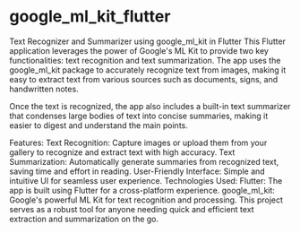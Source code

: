 # google_ml_kit_flutter
 
Text Recognizer and Summarizer using google_ml_kit in Flutter
This Flutter application leverages the power of Google's ML Kit to provide two key functionalities: text recognition and text summarization. The app uses the google_ml_kit package to accurately recognize text from images, making it easy to extract text from various sources such as documents, signs, and handwritten notes.

Once the text is recognized, the app also includes a built-in text summarizer that condenses large bodies of text into concise summaries, making it easier to digest and understand the main points.

Features:
Text Recognition: Capture images or upload them from your gallery to recognize and extract text with high accuracy.
Text Summarization: Automatically generate summaries from recognized text, saving time and effort in reading.
User-Friendly Interface: Simple and intuitive UI for seamless user experience.
Technologies Used:
Flutter: The app is built using Flutter for a cross-platform experience.
google_ml_kit: Google's powerful ML Kit for text recognition and processing.
This project serves as a robust tool for anyone needing quick and efficient text extraction and summarization on the go.
